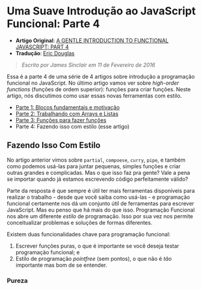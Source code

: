 # Uma Suave Introdução ao JavaScript Funcional: Parte 4

* **Artigo Original**: [A GENTLE INTRODUCTION TO FUNCTIONAL JAVASCRIPT: PART 4](http://jrsinclair.com/articles/2016/gentle-introduction-to-functional-javascript-style/)
* **Tradução**: [Eric Douglas](https://github.com/ericdouglas)

> *Escrito por James Sinclair em 11 de Fevereiro de 2016* 

Essa é a parte 4 de uma série de 4 artigos sobre introdução a programação funcional no JavaScript. No último artigo vamos ver sobre *high-order functions* (funções de ordem superior): funções para criar funções. Neste artigo, nós discutimos como usar essas novas ferramentas com estilo. 

- [Parte 1: Blocos fundamentais e motivação](009-uma-suave-introducao-ao-javascript-parte-1.md)
- [Parte 2: Trabalhando com Arrays e Listas](010-uma-suave-introducao-ao-javascript-parte-2.md)
- [Parte 3: Funções para fazer funções](011-uma-suave-introducao-ao-javascript-parte-3.md)
- Parte 4: Fazendo isso com estilo (esse artigo)

## Fazendo Isso Com Estilo
No artigo anterior vimos sobre `partial`, `compoese`, `curry`, `pipe`, e também como podemos usá-las para juntar pequenas, simples funções e criar outras grandes e complicadas. Mas o que isso faz pra gente? Vale a pena se importar quando já estamos escrevendo código perfeitamente válido?

Parte da resposta é que sempre é útil ter mais ferramentas disponíveis para realizar o trabalho - desde que você saiba como usá-las - e programação funcional certamente nos dá um conjunto útil de ferramentas para escrever JavaScript. Mas eu penso que há mais do que isso. Programação Funcional nos abre um diferente *estilo* de programação. Isso por sua vez nos permite conceitualizar problemas e soluções de formas diferentes.

Existem duas funcionalidades chave para programação funcional:

1. Escrever funções puras, o que é importante se você deseja testar programação funcional; e
1. Estilo de programação *pointfree* (sem pontos), o que não é *tão* importante mas bom de se entender.

### Pureza
